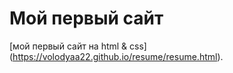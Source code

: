 # Мой первый сайт

[мой первый сайт на html & css] (https://volodyaa22.github.io/resume/resume.html).
